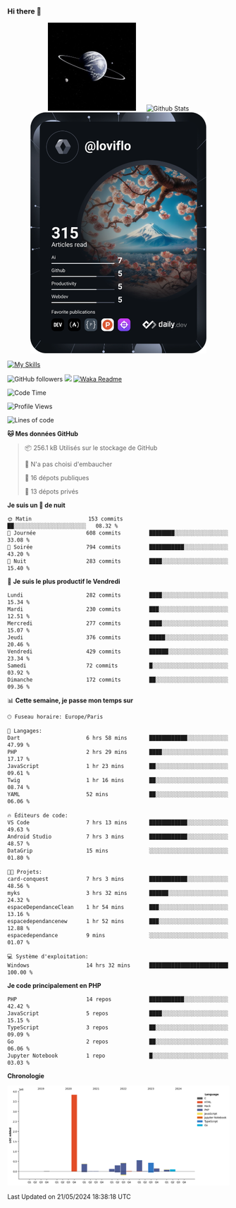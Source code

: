 ### Hi there 👋

<p align="center">
  <img src="https://github.com/Loviflo/Loviflo/blob/main/img/portrait.jpg" alt="Loviflo" height="200" style="margin-right: 20px"/>
  <img src="https://github-readme-stats.vercel.app/api?username=Loviflo&show_icons=true&theme=graywhite" alt="Github Stats" />
  <a href="https://app.daily.dev/loviflo"><img src="https://github.com/loviflo/loviflo/blob/main/devcard.svg" width="400" alt="Loviflo's Dev Card"/></a>
</p>

[![My Skills](https://skillicons.dev/icons?i=php,laravel,symfony,dotnet,cs,nodejs,mysql,postgres,js,ts,html,css,sass,angular,react,electron,docker,webpack,vscode,figma,git,github,gitlab,nginx,postman&perline=5)](https://skillicons.dev)

![GitHub followers](https://img.shields.io/github/followers/Loviflo?label=Follow&style=social)
![](https://visitor-badge.glitch.me/badge?page_id=Loviflo.Loviflo)
[![Waka Readme](https://github.com/Loviflo/Loviflo/actions/workflows/update-stats.yml/badge.svg)](https://github.com/Loviflo/Loviflo/actions/workflows/update-stats.yml)

<!--START_SECTION:waka-->
![Code Time](http://img.shields.io/badge/Code%20Time-2%2C101%20hrs%2046%20mins-blue)

![Profile Views](http://img.shields.io/badge/Vues%20du%20profil-1-blue)

![Lines of code](https://img.shields.io/badge/Depuis%20Hello%20World%2C%20j%27ai%20%C3%A9crit-6.4%20million%20Lignes%20de%20code-blue)

**🐱 Mes données GitHub** 

> 📦 256.1 kB Utilisés sur le stockage de GitHub 
 > 
> 🚫 N'a pas choisi d'embaucher
 > 
> 📜 16 dépots publiques 
 > 
> 🔑 13 dépots privés 
 > 
**Je suis un 🦉 de nuit** 

```text
🌞 Matin                  153 commits         ██░░░░░░░░░░░░░░░░░░░░░░░   08.32 % 
🌆 Journée                608 commits         ████████░░░░░░░░░░░░░░░░░   33.08 % 
🌃 Soirée                 794 commits         ███████████░░░░░░░░░░░░░░   43.20 % 
🌙 Nuit                   283 commits         ████░░░░░░░░░░░░░░░░░░░░░   15.40 % 
```
📅 **Je suis le plus productif le Vendredi** 

```text
Lundi                    282 commits         ████░░░░░░░░░░░░░░░░░░░░░   15.34 % 
Mardi                    230 commits         ███░░░░░░░░░░░░░░░░░░░░░░   12.51 % 
Mercredi                 277 commits         ████░░░░░░░░░░░░░░░░░░░░░   15.07 % 
Jeudi                    376 commits         █████░░░░░░░░░░░░░░░░░░░░   20.46 % 
Vendredi                 429 commits         ██████░░░░░░░░░░░░░░░░░░░   23.34 % 
Samedi                   72 commits          █░░░░░░░░░░░░░░░░░░░░░░░░   03.92 % 
Dimanche                 172 commits         ██░░░░░░░░░░░░░░░░░░░░░░░   09.36 % 
```


📊 **Cette semaine, je passe mon temps sur** 

```text
🕑︎ Fuseau horaire: Europe/Paris

💬 Langages: 
Dart                     6 hrs 58 mins       ████████████░░░░░░░░░░░░░   47.99 % 
PHP                      2 hrs 29 mins       ████░░░░░░░░░░░░░░░░░░░░░   17.17 % 
JavaScript               1 hr 23 mins        ██░░░░░░░░░░░░░░░░░░░░░░░   09.61 % 
Twig                     1 hr 16 mins        ██░░░░░░░░░░░░░░░░░░░░░░░   08.74 % 
YAML                     52 mins             ██░░░░░░░░░░░░░░░░░░░░░░░   06.06 % 

🔥 Éditeurs de code: 
VS Code                  7 hrs 13 mins       ████████████░░░░░░░░░░░░░   49.63 % 
Android Studio           7 hrs 3 mins        ████████████░░░░░░░░░░░░░   48.57 % 
DataGrip                 15 mins             ░░░░░░░░░░░░░░░░░░░░░░░░░   01.80 % 

🐱‍💻 Projets: 
card-conquest            7 hrs 3 mins        ████████████░░░░░░░░░░░░░   48.56 % 
myks                     3 hrs 32 mins       ██████░░░░░░░░░░░░░░░░░░░   24.32 % 
espaceDependanceClean    1 hr 54 mins        ███░░░░░░░░░░░░░░░░░░░░░░   13.16 % 
espacedependancenew      1 hr 52 mins        ███░░░░░░░░░░░░░░░░░░░░░░   12.88 % 
espacedependance         9 mins              ░░░░░░░░░░░░░░░░░░░░░░░░░   01.07 % 

💻 Système d'exploitation: 
Windows                  14 hrs 32 mins      █████████████████████████   100.00 % 
```

**Je code principalement en PHP** 

```text
PHP                      14 repos            ███████████░░░░░░░░░░░░░░   42.42 % 
JavaScript               5 repos             ████░░░░░░░░░░░░░░░░░░░░░   15.15 % 
TypeScript               3 repos             ██░░░░░░░░░░░░░░░░░░░░░░░   09.09 % 
Go                       2 repos             ██░░░░░░░░░░░░░░░░░░░░░░░   06.06 % 
Jupyter Notebook         1 repo              █░░░░░░░░░░░░░░░░░░░░░░░░   03.03 % 
```



**Chronologie**

![Lines of Code chart](https://raw.githubusercontent.com/Loviflo/Loviflo/main/assets/bar_graph.png)


 Last Updated on 21/05/2024 18:38:18 UTC
<!--END_SECTION:waka-->
